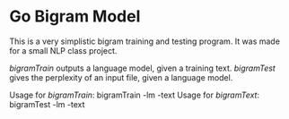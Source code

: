 Go Bigram Model
===============

This is a very simplistic bigram training and testing program. It was made for a small NLP class project.

*bigramTrain* outputs a language model, given a training text.
*bigramTest* gives the perplexity of an input file, given a language model.

Usage for *bigramTrain*:
	bigramTrain -lm <lm output file> -text <training input text>
Usage for *bigramText*:
	bigramTest -lm <lm input file> -text <test input text>
